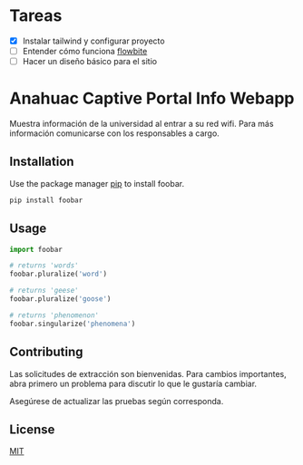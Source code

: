 # Tareas
- [x] Instalar tailwind y configurar proyecto
- [ ] Entender cómo funciona [flowbite](https://flowbite.com)
- [ ] Hacer un diseño básico para el sitio

# Anahuac Captive Portal Info Webapp

Muestra información de la universidad al entrar a su red wifi. Para más información comunicarse con los responsables a cargo.

## Installation

Use the package manager [pip](https://pip.pypa.io/en/stable/) to install foobar.

```bash
pip install foobar
```

## Usage

```python
import foobar

# returns 'words'
foobar.pluralize('word')

# returns 'geese'
foobar.pluralize('goose')

# returns 'phenomenon'
foobar.singularize('phenomena')
```

## Contributing
Las solicitudes de extracción son bienvenidas. Para cambios importantes, abra primero un problema
para discutir lo que le gustaría cambiar.

Asegúrese de actualizar las pruebas según corresponda.

## License

[MIT](https://choosealicense.com/licenses/mit/)